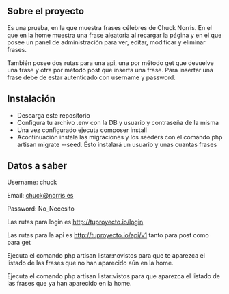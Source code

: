 
## Sobre el proyecto

Es una prueba, en la que muestra frases célebres de Chuck Norris. En el que en la home muestra una frase aleatoria al recargar la página y en el que posee un panel de administración para ver, editar, modificar y eliminar frases.

También posee dos rutas para una api, una por método get que devuelve una frase y otra por método post que inserta una frase. Para insertar una frase debe de estar autenticado con username y password.

## Instalación

- Descarga este repositorio
- Configura tu archivo .env con la DB y usuario y contraseña de la misma
- Una vez configurado ejecuta composer install
- Acontinuación instala las migraciones y los seeders con el comando php artisan migrate --seed. Ésto instalará un usuario y unas cuantas frases


## Datos a saber

Username: chuck

Email: chuck@norris.es

Password: No_Necesito

Las rutas para login es http://tuproyecto.io/login 

Las rutas para la api es http://tuproyecto.io/api/v1 tanto para post como para get

Ejecuta el comando php artisan listar:novistos para que te aparezca el listado de las frases que no han aparecido aún en la home.

Ejecuta el comando php artisan listar:vistos para que aparezca el listado de las frases que ya han aparecido en la home.
